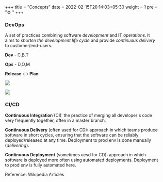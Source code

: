 +++
title = "Concepts"
date =  2022-02-15T20:14:03+05:30
weight = 1
pre = "⚙️ "
+++

### DevOps
A set of practices combining software _development_ and IT _operations_. It aims to _shorten the development life cycle_ and provide _continuous delivery_ to customer/end-users.

**Dev** - C,B,T

**Ops** - D,O,M

**Release** ↔ **Plan**

![](https://i.imgur.com/2HPGX8m.png)

![](https://intland.com/wp-content/uploads/2019/07/devops-infinity-1-1.png)


### CI/CD

**Continuous Integration** (CI): the practice of merging all developer's code very frequently together, often in a master branch.

**Continuous Delivery** (often used for CD): approach in which teams produce software in short cycles, ensuring that the software can be reliably deployed/released at any time. Deployment to prod env is done manually (_delivering_).

**Continuous Deployment** (sometimes uesd for CD): approach in which software is deployed more often using automated deployments. Deployment to prod env is fully automated here.

Reference: Wikipedia Articles